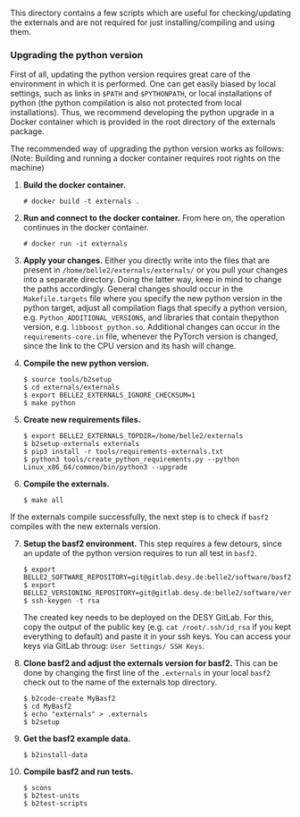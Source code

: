 This directory contains a few scripts which are useful for checking/updating the
externals and are not required for just installing/compiling and using them.

### Upgrading the python version
First of all, updating the python version requires great care of the environment in which it is performed. 
One can get easily biased by local settings, such as links in `$PATH` and `$PYTHONPATH`, or local installations of python (the python compilation is also not protected from local installations). 
Thus, we recommend developing the python upgrade in a Docker container which is provided in the root directory of the externals package.

The recommended way of upgrading the python version works as follows:
(Note: Building and running a docker container requires root rights on the machine)
1. **Build the docker container.**

    ```
    # docker build -t externals .
    ```
2. **Run and connect to the docker container.** 
From here on, the operation continues in the docker container.

    ```
    # docker run -it externals
    ```

3. **Apply your changes.** 
Either you directly write into the files that are present in `/home/belle2/externals/externals/` or you pull your changes into a separate directory. 
Doing the latter way, keep in mind to change the paths accordingly. 
General changes should occur in the `Makefile.targets` file where you specify the new python version in the python target, 
adjust all compilation flags that specify a python version, e.g. `Python_ADDITIONAL_VERSIONS`, 
and libraries that contain thepython version, e.g. `libboost_python.so`. 
Additional changes  can occur in the `requirements-core.in` file, whenever the PyTorch version is changed, since the link to the CPU version and its hash will change.

4. **Compile the new python version.**

    ```
    $ source tools/b2setup
    $ cd externals/externals
    $ export BELLE2_EXTERNALS_IGNORE_CHECKSUM=1
    $ make python
    ```

5. **Create new requirements files.**

    ```
    $ export BELLE2_EXTERNALS_TOPDIR=/home/belle2/externals
    $ b2setup-externals externals
    $ pip3 install -r tools/requirements-externals.txt
    $ python3 tools/create_python_requirements.py --python Linux_x86_64/common/bin/python3 --upgrade
    ```
6. **Compile the externals.**

    ```
    $ make all
    ```


If the externals compile successfully, the next step is to check if `basf2` compiles with the new externals version.

7. **Setup the basf2 environment.**
This step requires a few detours, since an update of the python version requires to run all test in `basf2`.

    ```
    $ export BELLE2_SOFTWARE_REPOSITORY=git@gitlab.desy.de:belle2/software/basf2.git
    $ export BELLE2_VERSIONING_REPOSITORY=git@gitlab.desy.de:belle2/software/versioning.git
    $ ssh-keygen -t rsa
    ```
    The created key needs to be deployed on the DESY GitLab.
    For this, copy the output of the public key (e.g. `cat /root/.ssh/id_rsa` if you kept everything to default) and paste it in your ssh keys. 
    You can access your keys via GitLab throug: `User Settings/ SSH Keys`.
8. **Clone basf2 and adjust the externals version for basf2.** 
This can be done by changing the first line of the `.externals` in your local `basf2` check out to the name of the externals top directory.

    ``` 
    $ b2code-create MyBasf2
    $ cd MyBasf2
    $ echo "externals" > .externals
    $ b2setup
    ```

9. **Get the basf2 example data.**

    ```
    $ b2install-data
    ```

10. **Compile basf2 and run tests.**

    ```
    $ scons
    $ b2test-units
    $ b2test-scripts
    ```
